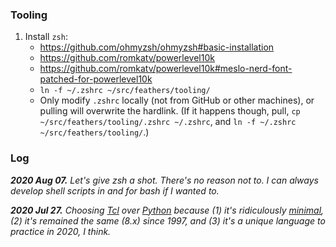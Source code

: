 ### Tooling

1. Install `zsh`:
    - https://github.com/ohmyzsh/ohmyzsh#basic-installation
    - https://github.com/romkatv/powerlevel10k
    - https://github.com/romkatv/powerlevel10k#meslo-nerd-font-patched-for-powerlevel10k
    - `ln -f ~/.zshrc ~/src/feathers/tooling/`
    - Only modify `.zshrc` locally (not from GitHub or other machines), or pulling will overwrite the hardlink. (If it happens though, pull, `cp ~/src/feathers/tooling/.zshrc ~/.zshrc`, and `ln -f ~/.zshrc ~/src/feathers/tooling/`.)

### Log

_**2020 Aug 07.** Let's give zsh a shot. There's no reason not to. I can always develop shell scripts in and for bash if I wanted to._

_**2020 Jul 27.** Choosing [Tcl](https://en.wikipedia.org/wiki/Tcl) over [Python](https://en.wikipedia.org/wiki/Python_(programming_language)) because (1) it's ridiculously [minimal](https://www.tcl.tk/man/tcl8.6/TclCmd/contents.htm), (2) it's remained the same (8.x) since 1997, and (3) it's a unique language to practice in 2020, I think._
